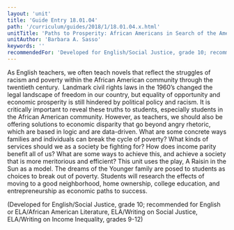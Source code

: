 ```yaml
---
layout: 'unit'
title: 'Guide Entry 18.01.04'
path: '/curriculum/guides/2018/1/18.01.04.x.html'
unitTitle: 'Paths to Prosperity: African Americans in Search of the American Dream'
unitAuthor: 'Barbara A. Sasso'
keywords: ''
recommendedFor: 'Developed for English/Social Justice, grade 10; recommended for English or ELA/African American Literature, ELA/Writing on Social Justice, ELA/Writing on Income Inequality, grades 9-12'
---
```


<main>
 <p>
  As English teachers, we often teach novels that reflect the struggles of racism and poverty within the African American community through the twentieth century.  Landmark civil rights laws in the 1960’s changed the legal landscape of freedom in our country, but equality of opportunity and economic prosperity is still hindered by political policy and racism. It is critically important to reveal these truths to students, especially students in the African American community. However, as teachers, we should also be offering solutions to economic disparity that go beyond angry rhetoric, which are based in logic and are data-driven. What are some concrete ways families and individuals can break the cycle of poverty? What kinds of services should we as a society be fighting for? How does income parity benefit all of us? What are some ways to achieve this, and achieve a society that is more meritorious and efficient? This unit uses the play, A Raisin in the Sun as a model. The dreams of the Younger family are posed to students as choices to break out of poverty. Students will research the effects of moving to a good neighborhood, home ownership, college education, and entrepreneurship as economic paths to success.
 </p>
 <p>
  (Developed for English/Social Justice, grade 10; recommended for English or ELA/African American Literature, ELA/Writing on Social Justice, ELA/Writing on Income Inequality, grades 9-12)
 </p>
</main>
